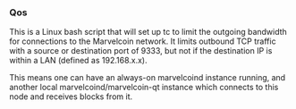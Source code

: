 ### Qos ###

This is a Linux bash script that will set up tc to limit the outgoing bandwidth for connections to the Marvelcoin network. It limits outbound TCP traffic with a source or destination port of 9333, but not if the destination IP is within a LAN (defined as 192.168.x.x).

This means one can have an always-on marvelcoind instance running, and another local marvelcoind/marvelcoin-qt instance which connects to this node and receives blocks from it.
